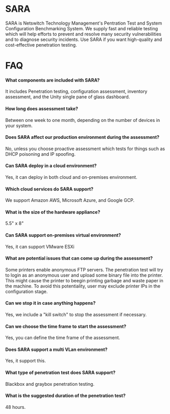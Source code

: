 # SARA

SARA is Netswitch Technology Management's Pentration Test and System Configuration Benchmarking System. We supply fast and reliable testing which will help efforts to prevent and resolve many security vulnerabilities and to diagnose security incidents. Use SARA if you want high-quality and cost-effective penetration testing.

# FAQ 

#### What components are included with SARA?
It includes Penetration testing, configuration assessment, inventory assessment, and the Unity single pane of glass dashboard.

#### How long does assessment take?
Between one week to one month, depending on the number of devices in your system.

#### Does SARA affect our production environment during the assessment?
No, unless you choose proactive assessment which tests for things such as DHCP poisoning and IP spoofing.

#### Can SARA deploy in a cloud environment?
Yes, it can deploy in both cloud and on-premises environment.

#### Which cloud services do SARA support?
We support Amazon AWS, Microsoft Azure, and Google GCP.

#### What is the size of the hardware appliance?
5.5" x 8"

#### Can SARA support on-premises virtual environment?
Yes, it can support VMware ESXi

#### What are potential issues that can come up during the assessment?
Some printers enable anonymous FTP servers. The penetration test will try to login as an anonymous user and upload some binary file into the printer. This might cause the printer to beegin printing garbage and waste paper in the machine. To avoid this potentiality, user may exclude printer IPs in the configuration stage.

#### Can we stop it in case anything happens?
Yes, we include a "kill switch" to stop the assessment if necessary.

#### Can we choose the time frame to start the assessment?
Yes, you can define the time frame of the assessment.

#### Does SARA support a multi VLan environment?
Yes, it support this.

#### What type of penetration test does SARA support?
Blackbox and graybox penetration testing.

#### What is the suggested duration of the penetration test?
48 hours.
